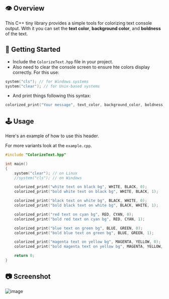 :eye: Overview
--------------------------------------------------------------------------------------------------------------------------------------------------

This C++ tiny library provides a simple tools for colorizing text console output. 
With it you can set the **text color**, **background color**, and **boldness** of the text.


:beginner: Getting Started
--------------------------------------------------------------------------------------------------------------------------------------------------

- Include the `ColorizeText.hpp` file in your project.
- Also need to clear the console screen to ensure hte colors display correctly.
  For this use:
  
```cpp
system("cls"); // for Windows systems
system("clear"); // for Unix-based systems
```

- And print things following this syntax:
```c 
colorized_print("Your message", text_color, background_color, boldness);
```
  

:joystick: Usage
--------------------------------------------------------------------------------------------------------------------------------------------------

Here's an example of how to use this header.

For more variants look at the `example.cpp`.

```cpp
#include "ColorizeText.hpp"

int main()
{
    system("clear"); // on Linux
    //system("cls"); // on Windows

    colorized_print("white text on black bg", WHITE, BLACK, 0);
    colorized_print("bold white text on black bg", WHITE, BLACK, 1);

    colorized_print("black text on white bg", BLACK, WHITE, 0);
    colorized_print("bold black text on white bg", BLACK, WHITE, 1);

    colorized_print("red text on cyan bg", RED, CYAN, 0);
    colorized_print("bold red text on cyan bg", RED, CYAN, 1);

    colorized_print("blue text on green bg", BLUE, GREEN, 0);
    colorized_print("bold blue text on green bg", BLUE, GREEN, 1);

    colorized_print("magenta text on yellow bg", MAGENTA, YELLOW, 0);
    colorized_print("bold magenta text on yellow bg", MAGENTA, YELLOW, 1);

    return 0;
}
```


:camera: Screenshot
--------------------------------------------------------------------------------------------------------------------------------------------------


![image](https://github.com/a13xe/ColorizeTextHpp/assets/77492646/54f249ce-8189-427f-b82b-01c577818066)


